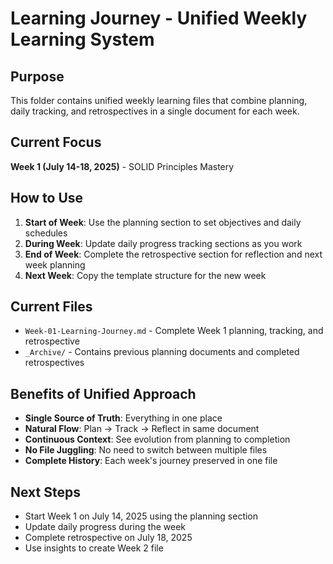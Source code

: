 # Learning Journey - Unified Weekly Learning System

## Purpose

This folder contains unified weekly learning files that combine planning, daily tracking, and retrospectives in a single document for each week.

## Current Focus

**Week 1 (July 14-18, 2025)** - SOLID Principles Mastery

## How to Use

1. **Start of Week**: Use the planning section to set objectives and daily schedules
2. **During Week**: Update daily progress tracking sections as you work
3. **End of Week**: Complete the retrospective section for reflection and next week planning
4. **Next Week**: Copy the template structure for the new week

## Current Files

- `Week-01-Learning-Journey.md` - Complete Week 1 planning, tracking, and retrospective
- `_Archive/` - Contains previous planning documents and completed retrospectives

## Benefits of Unified Approach

- **Single Source of Truth**: Everything in one place
- **Natural Flow**: Plan → Track → Reflect in same document
- **Continuous Context**: See evolution from planning to completion
- **No File Juggling**: No need to switch between multiple files
- **Complete History**: Each week's journey preserved in one file

## Next Steps

- Start Week 1 on July 14, 2025 using the planning section
- Update daily progress during the week
- Complete retrospective on July 18, 2025
- Use insights to create Week 2 file

